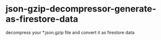 # json-gzip-decompressor-generate-as-firestore-data

decompress your *.json.gzip file and convert it as firestore data 

